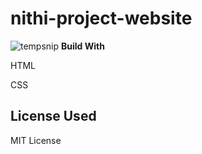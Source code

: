 # nithi-project-website

![tempsnip](https://user-images.githubusercontent.com/99227806/155842571-1b4878b9-fd22-4cdf-bfa4-51463b1b0629.png)
**Build With**		
<p>HTML</p>
<p>CSS</p>

## License Used
<p>MIT License</p>

